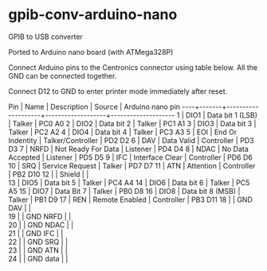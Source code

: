 gpib-conv-arduino-nano
======================

GPIB to USB converter

Ported to Arduino nano board (with ATMega328P)

Connect Arduino pins to the Centronics connector using table below. All the GND can be connected together.

Connect D12 to GND to enter printer mode immediately after reset.

Pin | Name  | Description        | Source            | Arduino nano pin	
----+-------+--------------------+-------------------+--------------------
1   | DIO1  | Data bit 1 (LSB)   | Talker            | PC0	A0
2   | DIO2  | Data bit 2         | Talker            | PC1	A1
3   | DIO3  | Data bit 3         | Talker            | PC2	A2
4   | DIO4  | Data bit 4         | Talker            | PC3	A3
5   | EOI   | End Or Indentity   | Talker/Controller | PD2	D2
6   | DAV   | Data Valid         | Controller        | PD3	D3
7   | NRFD  | Not Ready For Data | Listener          | PD4	D4
8   | NDAC  | No Data Accepted   | Listener          | PD5	D5
9   | IFC   | Interface Clear    | Controller        | PD6	D6
10  | SRQ   | Service Request    | Talker            | PD7	D7
11  | ATN   | Attention          | Controller        | PB2	D10
12  |       | Shield             |                   |          
13  | DIO5  | Data bit 5         | Talker            | PC4	A4
14  | DIO6  | Data bit 6         | Talker            | PC5	A5
15  | DIO7  | Data Bit 7         | Talker            | PB0	D8
16  | DIO8  | Data bit 8 (MSB)   | Talker            | PB1	D9
17  | REN   | Remote Enabled     | Controller        | PB3	D11
18  |       | GND DAV            |                   |          
19  |       | GND NRFD           |                   |          
20  |       | GND NDAC           |                   |          
21  |       | GND IFC	         |                   |          
22  |       | GND SRQ	         |                   |          
23  |       | GND ATN	         |                   |	        
24  |       | GND data           |                   |	        
